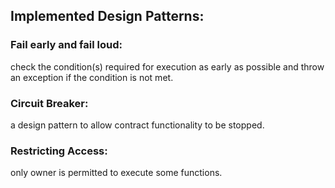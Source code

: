 ## Implemented Design Patterns:

### Fail early and fail loud:

check the condition(s) required for execution as early as possible and throw an exception if the condition is not met.

### Circuit Breaker:

a design pattern to allow contract functionality to be stopped.

### Restricting Access:

only owner is permitted to execute some functions.
